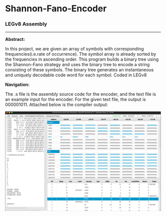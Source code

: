 # Shannon-Fano-Encoder
### LEGv8 Assembly
---

**Abstract:**

In this project, we are given an array of symbols with corresponding frequencies(i.e.rate of occurrence). The symbol array is already sorted by the frequencies in ascending order. This program builds a binary tree using the Shannon-Fano strategy and uses the binary tree to encode a string consisting of these symbols. The binary tree generates an instantaneous and uniquely decodable code word for each symbol. Coded in LEGv8

**Navigation:**

The .s file is the assembly source code for the encoder, and the text file is an example input for the encoder. For the given text file, the output is 000001011. Attached below is the compiler output:

![](EncoderOutput.png)
